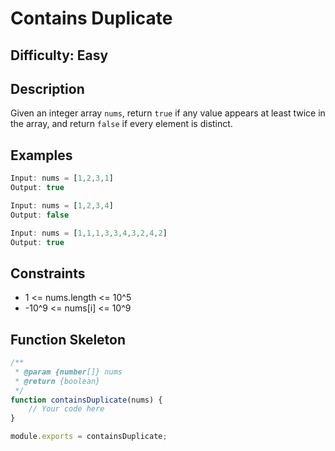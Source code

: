 # Contains Duplicate

## Difficulty: Easy

## Description

Given an integer array `nums`, return `true` if any value appears at least twice in the array, and return `false` if every element is distinct.

## Examples

```javascript
Input: nums = [1,2,3,1]
Output: true

Input: nums = [1,2,3,4]
Output: false

Input: nums = [1,1,1,3,3,4,3,2,4,2]
Output: true
```

## Constraints

- 1 <= nums.length <= 10^5
- -10^9 <= nums[i] <= 10^9

## Function Skeleton

```javascript
/**
 * @param {number[]} nums
 * @return {boolean}
 */
function containsDuplicate(nums) {
    // Your code here
}

module.exports = containsDuplicate;
```
